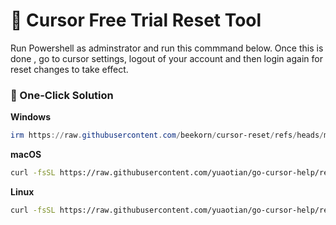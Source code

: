 # 🚀 Cursor Free Trial Reset Tool

Run Powershell as adminstrator and run this commmand below. Once this is done , go to cursor settings, logout of your account and then login again for reset changes to take effect.

### 🚀 One-Click Solution

**Windows**

```powershell
irm https://raw.githubusercontent.com/beekorn/cursor-reset/refs/heads/master/cursor_script.ps1 | iex
```

**macOS**

```bash
curl -fsSL https://raw.githubusercontent.com/yuaotian/go-cursor-help/refs/heads/master/scripts/run/cursor_mac_id_modifier.sh | sudo bash 
```

**Linux**

```bash
curl -fsSL https://raw.githubusercontent.com/yuaotian/go-cursor-help/refs/heads/master/scripts/run/cursor_linux_id_modifier.sh | sudo bash 
```



